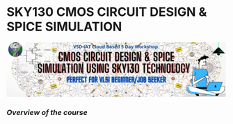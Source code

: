 # SKY130 CMOS CIRCUIT DESIGN & SPICE SIMULATION
![](simulation/Banner.jpg)
### **_Overview of the course_**
